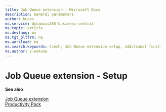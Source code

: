 ```yaml
---
title: Job Queue extension | Microsoft Docs
description: General parameters
author: kunes
ms.service: dynamics365-business-central
ms.topic: article
ms.devlang: na
ms.tgt_pltfrm: na
ms.workload: na
ms.search.keywords: Czech, Job Queue extension setup, additional functions
ms.author: v-makune
---
```

# Job Queue extension - Setup

**See also**

[Job Queue extension](job-queue-extension.md)  
[Productivity Pack](productivity-pack.md)
